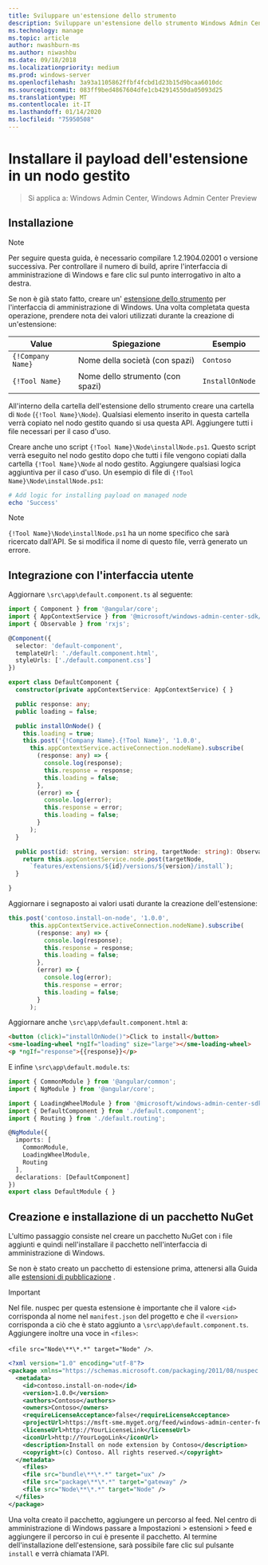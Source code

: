 ```yaml
---
title: Sviluppare un'estensione dello strumento
description: Sviluppare un'estensione dello strumento Windows Admin Center SDK (Project Honolulu)
ms.technology: manage
ms.topic: article
author: nwashburn-ms
ms.author: niwashbu
ms.date: 09/18/2018
ms.localizationpriority: medium
ms.prod: windows-server
ms.openlocfilehash: 3a93a1105862ffbf4fcbd1d23b15d9bcaa6010dc
ms.sourcegitcommit: 083ff9bed4867604dfe1cb42914550da05093d25
ms.translationtype: MT
ms.contentlocale: it-IT
ms.lasthandoff: 01/14/2020
ms.locfileid: "75950508"
---
```

# <a name="install-extension-payload-on-a-managed-node"></a>Installare il payload dell'estensione in un nodo gestito

>Si applica a: Windows Admin Center, Windows Admin Center Preview

## <a name="setup"></a>Installazione
> [!NOTE]
> Per seguire questa guida, è necessario compilare 1.2.1904.02001 o versione successiva. Per controllare il numero di build, aprire l'interfaccia di amministrazione di Windows e fare clic sul punto interrogativo in alto a destra.

Se non è già stato fatto, creare un' [estensione dello strumento](../develop-tool.md) per l'interfaccia di amministrazione di Windows. Una volta completata questa operazione, prendere nota dei valori utilizzati durante la creazione di un'estensione:

| Value | Spiegazione | Esempio |
| ----- | ----------- | ------- |
| ```{!Company Name}``` | Nome della società (con spazi) | ```Contoso``` |
| ```{!Tool Name}``` | Nome dello strumento (con spazi) | ```InstallOnNode``` |

All'interno della cartella dell'estensione dello strumento creare una cartella di ```Node``` (```{!Tool Name}\Node```). Qualsiasi elemento inserito in questa cartella verrà copiato nel nodo gestito quando si usa questa API. Aggiungere tutti i file necessari per il caso d'uso. 

Creare anche uno script ```{!Tool Name}\Node\installNode.ps1```. Questo script verrà eseguito nel nodo gestito dopo che tutti i file vengono copiati dalla cartella ```{!Tool Name}\Node``` al nodo gestito. Aggiungere qualsiasi logica aggiuntiva per il caso d'uso. Un esempio di file di ```{!Tool Name}\Node\installNode.ps1```:

``` ps1
# Add logic for installing payload on managed node
echo 'Success'
```

> [!NOTE]
> ```{!Tool Name}\Node\installNode.ps1``` ha un nome specifico che sarà ricercato dall'API. Se si modifica il nome di questo file, verrà generato un errore.


## <a name="integration-with-ui"></a>Integrazione con l'interfaccia utente

Aggiornare ```\src\app\default.component.ts``` al seguente:

``` ts
import { Component } from '@angular/core';
import { AppContextService } from '@microsoft/windows-admin-center-sdk/angular';
import { Observable } from 'rxjs';

@Component({
  selector: 'default-component',
  templateUrl: './default.component.html',
  styleUrls: ['./default.component.css']
})

export class DefaultComponent {
  constructor(private appContextService: AppContextService) { }

  public response: any;
  public loading = false;

  public installOnNode() {
    this.loading = true;
    this.post('{!Company Name}.{!Tool Name}', '1.0.0',
      this.appContextService.activeConnection.nodeName).subscribe(
        (response: any) => {
          console.log(response);
          this.response = response;
          this.loading = false;
        },
        (error) => {
          console.log(error);
          this.response = error;
          this.loading = false;
        }
      );
  }

  public post(id: string, version: string, targetNode: string): Observable<any> {
    return this.appContextService.node.post(targetNode,
      `features/extensions/${id}/versions/${version}/install`);
  }

}
```
Aggiornare i segnaposto ai valori usati durante la creazione dell'estensione:
``` ts
this.post('contoso.install-on-node', '1.0.0',
      this.appContextService.activeConnection.nodeName).subscribe(
        (response: any) => {
          console.log(response);
          this.response = response;
          this.loading = false;
        },
        (error) => {
          console.log(error);
          this.response = error;
          this.loading = false;
        }
      );
```

Aggiornare anche ```\src\app\default.component.html``` a:
``` html
<button (click)="installOnNode()">Click to install</button>
<sme-loading-wheel *ngIf="loading" size="large"></sme-loading-wheel>
<p *ngIf="response">{{response}}</p>
```
E infine ```\src\app\default.module.ts```:
``` ts
import { CommonModule } from '@angular/common';
import { NgModule } from '@angular/core';

import { LoadingWheelModule } from '@microsoft/windows-admin-center-sdk/angular';
import { DefaultComponent } from './default.component';
import { Routing } from './default.routing';

@NgModule({
  imports: [
    CommonModule,
    LoadingWheelModule,
    Routing
  ],
  declarations: [DefaultComponent]
})
export class DefaultModule { }

```

## <a name="creating-and-installing-a-nuget-package"></a>Creazione e installazione di un pacchetto NuGet

L'ultimo passaggio consiste nel creare un pacchetto NuGet con i file aggiunti e quindi nell'installare il pacchetto nell'interfaccia di amministrazione di Windows.

Se non è stato creato un pacchetto di estensione prima, attenersi alla Guida alle [estensioni di pubblicazione](../publish-extensions.md) . 
> [!IMPORTANT]
> Nel file. nuspec per questa estensione è importante che il valore ```<id>``` corrisponda al nome nel ```manifest.json``` del progetto e che il ```<version>``` corrisponda a ciò che è stato aggiunto a ```\src\app\default.component.ts```. Aggiungere inoltre una voce in ```<files>```: 
> 
> ```<file src="Node\**\*.*" target="Node" />```.

``` xml
<?xml version="1.0" encoding="utf-8"?>
<package xmlns="https://schemas.microsoft.com/packaging/2011/08/nuspec.xsd">
  <metadata>
    <id>contoso.install-on-node</id>
    <version>1.0.0</version>
    <authors>Contoso</authors>
    <owners>Contoso</owners>
    <requireLicenseAcceptance>false</requireLicenseAcceptance>
    <projectUrl>https://msft-sme.myget.org/feed/windows-admin-center-feed/package/nuget/contoso.sme.install-on-node-extension</projectUrl>
    <licenseUrl>http://YourLicenseLink</licenseUrl>
    <iconUrl>http://YourLogoLink</iconUrl>
    <description>Install on node extension by Contoso</description>
    <copyright>(c) Contoso. All rights reserved.</copyright> 
  </metadata>
    <files>
    <file src="bundle\**\*.*" target="ux" />
    <file src="package\**\*.*" target="gateway" />
    <file src="Node\**\*.*" target="Node" />
  </files>
</package>
```

Una volta creato il pacchetto, aggiungere un percorso al feed. Nel centro di amministrazione di Windows passare a Impostazioni > estensioni > feed e aggiungere il percorso in cui è presente il pacchetto. Al termine dell'installazione dell'estensione, sarà possibile fare clic sul pulsante ```install``` e verrà chiamata l'API.  